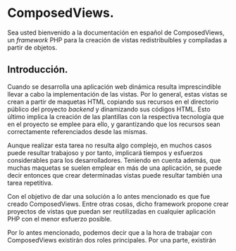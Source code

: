 
# ComposedViews.

Sea usted bienvenido a la documentación en español de ComposedViews, un *framework* PHP para la creación de vistas redistribuíbles y compiladas a partir de objetos.

## Introducción.

Cuando se desarrolla una aplicación web dinámica resulta imprescindible llevar a cabo la implementación de las vistas. Por lo general, estas vistas se crean a partir de maquetas HTML copiando sus recursos en el directorio público del proyecto *backend* y dinamizando sus códigos HTML. Esto último implica la creación de las plantillas con la respectiva tecnología que en el proyecto se emplee para ello, y garantizando que los recursos sean correctamente referenciados desde las mismas.

Aunque realizar esta tarea no resulta algo complejo, en muchos casos puede resultar trabajoso y por tanto, implicará tiempos y esfuerzos considerables para los desarrolladores. Teniendo en cuenta además, que muchas maquetas se suelen emplear en más de una aplicación, se puede decir entonces que crear determinadas vistas puede resultar también una tarea repetitiva.

Con el objetivo de dar una solución a lo antes mencionado es que fue creado ComposedViews. Entre otras cosas, dicho framework propone crear proyectos de vistas que puedan ser reutilizadas en cualquier aplicación PHP con el menor esfuerzo posible.

Por lo antes mencionado, podemos decir que a la hora de trabajar con ComposedViews existirán dos roles principales. Por una parte, existirán
